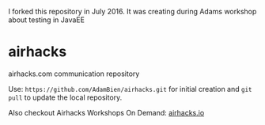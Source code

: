 I forked this repository in July 2016. It was creating during Adams workshop about testing in JavaEE

airhacks
========

airhacks.com communication repository

Use: `https://github.com/AdamBien/airhacks.git` for initial creation and `git pull` to update the local repository.

Also checkout Airhacks Workshops On Demand: [airhacks.io](http://airhacks.io)
